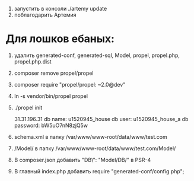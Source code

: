 1. запустить в консоли ./artemy update
2. поблагодарить Артемия

# Для лошков ебаных:
1. удалить generated-conf, generated-sql, Model, propel, propel.php, propel.php.dist
2. composer remove propel/propel
3. composer require "propel/propel: ~2.0@dev"

4. ln -s vendor/bin/propel propel


4. ./propel init

   31.31.196.31
   db name: u1520945_house
   db user: u1520945_house_a
   db password: bW5uO7nN8zjQ5w

5. schema.xml в папку /var/www/www-root/data/www/test.com
6. /Model/ в папку /var/www/www-root/data/www/test.com/Model/

7. В composer.json добавить "DB\\": "Model/DB/" в PSR-4

8. В главный index.php добавить require "generated-conf/config.php";